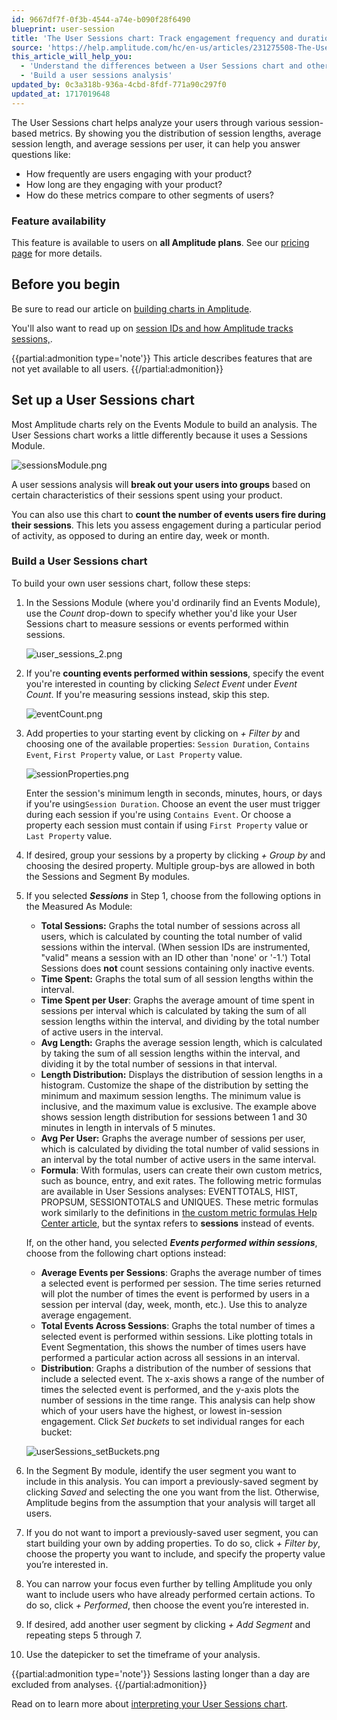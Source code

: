 ```yaml
---
id: 9667df7f-0f3b-4544-a74e-b090f28f6490
blueprint: user-session
title: 'The User Sessions chart: Track engagement frequency and duration'
source: 'https://help.amplitude.com/hc/en-us/articles/231275508-The-User-Sessions-chart-Track-engagement-frequency-and-duration'
this_article_will_help_you:
  - 'Understand the differences between a User Sessions chart and other Amplitude chart types'
  - 'Build a user sessions analysis'
updated_by: 0c3a318b-936a-4cbd-8fdf-771a90c297f0
updated_at: 1717019648
---
```

The User Sessions chart helps analyze your users through various session-based metrics. By showing you the distribution of session lengths, average session length, and average sessions per user, it can help you answer questions like:

* How frequently are users engaging with your product?
* How long are they engaging with your product?
* How do these metrics compare to other segments of users?

### Feature availability

This feature is available to users on **all Amplitude plans**. See our [pricing page](https://amplitude.com/pricing) for more details.

## Before you begin

Be sure to read our article on [building charts in Amplitude](/get-started/helpful-definitions).

You'll also want to read up on [session IDs and how Amplitude tracks sessions,](/cdp/sources/instrument-track-sessions).

{{partial:admonition type='note'}}
 This article describes features that are not yet available to all users.
{{/partial:admonition}}

## Set up a User Sessions chart

Most Amplitude charts rely on the Events Module to build an analysis. The User Sessions chart works a little differently because it uses a Sessions Module. 

![sessionsModule.png](/output/img/user-sessions/sessionsmodule-png.png)

A user sessions analysis will **break out your users into groups** based on certain characteristics of their sessions spent using your product.

You can also use this chart to **count the number of events users fire during their sessions**. This lets you assess engagement during a particular period of activity, as opposed to during an entire day, week or month.

### Build a User Sessions chart

To build your own user sessions chart, follow these steps:

1. In the Sessions Module (where you'd ordinarily find an Events Module), use the *Count* drop-down to specify whether you'd like your User Sessions chart to measure sessions or events performed within sessions.

	![user_sessions_2.png](/output/img/user-sessions/user-sessions-2-png.png)

2. If you're **counting events performed within sessions**, specify the event you're interested in counting by clicking *Select Event* under *Event Count*. If you're measuring sessions instead, skip this step.  

	![eventCount.png](/output/img/user-sessions/eventcount-png.png)

3. Add properties to your starting event by clicking on *+ Filter by* and choosing one of the available properties: `Session Duration`, `Contains Event`, `First Property` value, or `Last Property` value.

	![sessionProperties.png](/output/img/user-sessions/sessionproperties-png.png)

	Enter the session's minimum length in seconds, minutes, hours, or days if you're using`Session Duration`. Choose an event the user must trigger during each session if you're using `Contains Event`. Or choose a property each session must contain if using `First Property` value or `Last Property` value.

4. If desired, group your sessions by a property by clicking *+ Group by* and choosing the desired property. Multiple group-bys are allowed in both the Sessions and Segment By modules.
5. If you selected ***Sessions*** in Step 1, choose from the following options in the Measured As Module:
    * **Total Sessions:** Graphs the total number of sessions across all users, which is calculated by counting the total number of valid sessions within the interval. (When session IDs are instrumented, "valid" means a session with an ID other than 'none' or '-1.') Total Sessions does **not** count sessions containing only inactive events.
    * **Time Spent:** Graphs the total sum of all session lengths within the interval.
    * **Time Spent per User**: Graphs the average amount of time spent in sessions per interval which is calculated by taking the sum of all session lengths within the interval, and dividing by the total number of active users in the interval.
    * **Avg Length:** Graphs the average session length, which is calculated by taking the sum of all session lengths within the interval, and dividing it by the total number of sessions in that interval.
    * **Length Distribution:** Displays the distribution of session lengths in a histogram. Customize the shape of the distribution by setting the minimum and maximum session lengths. The minimum value is inclusive, and the maximum value is exclusive. The example above shows session length distribution for sessions between 1 and 30 minutes in length in intervals of 5 minutes.
    * **Avg Per User:** Graphs the average number of sessions per user, which is calculated by dividing the total number of valid sessions in an interval by the total number of active users in the same interval.
    * **Formula**: With formulas, users can create their own custom metrics, such as bounce, entry, and exit rates. The following metric formulas are available in User Sessions analyses: EVENTTOTALS, HIST, PROPSUM, SESSIONTOTALS and UNIQUES. These metric formulas work similarly to the definitions in [the custom metric formulas Help Center article](/analytics/charts/event-segmentation/event-segmentation-custom-formulas), but the syntax refers to **sessions** instead of events.

	If, on the other hand, you selected ***Events performed within sessions***, choose from the following chart options instead:  

	* **Average Events per Sessions**: Graphs the average number of times a selected event is performed per session. The time series returned will plot the number of times the event is performed by users in a session per interval (day, week, month, etc.). Use this to analyze average engagement.
	* **Total Events Across Sessions**: Graphs the total number of times a selected event is performed within sessions. Like plotting totals in Event Segmentation, this shows the number of times users have performed a particular action across all sessions in an interval.
	* **Distribution**: Graphs a distribution of the number of sessions that include a selected event. The x-axis shows a range of the number of times the selected event is performed, and the y-axis plots the number of sessions in the time range. This analysis can help show which of your users have the highest, or lowest in-session engagement. Click *Set buckets* to set individual ranges for each bucket:  
	
    ![userSessions_setBuckets.png](/output/img/user-sessions/usersessions-setbuckets-png.png)

6. In the Segment By module, identify the user segment you want to include in this analysis. You can import a previously-saved segment by clicking *Saved* and selecting the one you want from the list. Otherwise, Amplitude begins from the assumption that your analysis will target all users.

7. If you do not want to import a previously-saved user segment, you can start building your own by adding properties. To do so, click *+ Filter by*, choose the property you want to include, and specify the property value you’re interested in.

8. You can narrow your focus even further by telling Amplitude you only want to include users who have already performed certain actions. To do so, click *+ Performed*, then choose the event you’re interested in.

9. If desired, add another user segment by clicking *+ Add Segment* and repeating steps 5 through 7.

10. Use the datepicker to set the timeframe of your analysis.

{{partial:admonition type='note'}}
Sessions lasting longer than a day are excluded from analyses.
{{/partial:admonition}}

Read on to learn more about [interpreting your User Sessions chart](/analytics/charts/user-sessions/user-sessions-interpret).